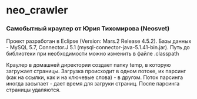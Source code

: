 # neo_crawler
### Самобытный краулер от Юрия Тихомирова (Neosvet)

Проект разработан в Eclipse (Version: Mars.2 Release 4.5.2).
Базы данных - MySQL 5.7, Connector.J 5.1 (mysql-connector-java-5.1.41-bin.jar).
Путь до библиотеки при необходимости можно изменить в файле .classpath

Краулер в домашней директории создает папку temp, в которую загружает страницы. 
Загрузка происходит в одном потоке, их парсинг (как на ссылки, как и на ключевые слова) - в другом. 
Поток парсинга иногда засыпает - дает время для загруки страниц. 
После парсинга страницы удаляются.
